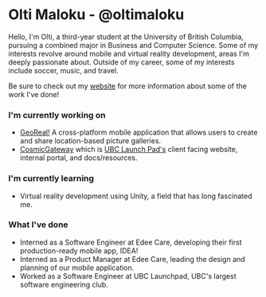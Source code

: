 # Olti Maloku - @oltimaloku

<!--
**oltimaloku/oltimaloku** is a ✨ _special_ ✨ repository because its `README.md` (this file) appears on your GitHub profile.

Here are some ideas to get you started:

- 🔭 I’m currently working on ...
- 🌱 I’m currently learning ...
- 👯 I’m looking to collaborate on ...
- 🤔 I’m looking for help with ...
- 💬 Ask me about ...
- 📫 How to reach me: ...
- 😄 Pronouns: ...
- ⚡ Fun fact: ...
-->

Hello, I'm Olti, a third-year student at the University of British Columbia, pursuing a combined major in Business and Computer Science. Some of my interests revolve around mobile and virtual reality development, areas I'm deeply passionate about. Outside of my career, some of my interests include soccer, music, and travel.

Be sure to check out my [website](https://oltimaloku.github.io/portfolio/) for more information about some of the work I've done!

### I'm currently working on

- [GeoReal!](https://github.com/michaelfromyeg/georeal) A cross-platform mobile application that allows users to create and share location-based picture galleries.
- [CosmicGateway](https://github.com/ubclaunchpad/CosmicGateway) which is [UBC Launch Pad's](https://www.ubclaunchpad.com) client facing website, internal portal, and docs/resources. 

### I'm currently learning 

- Virtual reality development using Unity, a field that has long fascinated me.

### What I've done

- Interned as a Software Engineer at Edee Care, developing their first production-ready mobile app, IDEA!
- Interned as a Product Manager at Edee Care, leading the design and planning of our mobile application.
- Worked as a Software Engineer at UBC Launchpad, UBC's largest software engineering club.
